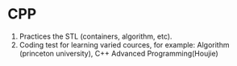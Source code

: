 # CPP
1) Practices the STL (containers, algorithm, etc).
2) Coding test for learning varied cources, for example: Algorithm (princeton university), C++ Advanced Programming(Houjie)
